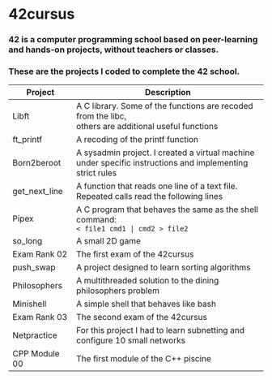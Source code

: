 # 42cursus

<!--[![aconta's 42 stats](https://badge42.vercel.app/api/v2/clbqdjc5500060fksggjr3ti8/stats?cursusId=21&coalitionId=undefined)](https://github.com/JaeSeoKim/badge42)-->

### 42 is a computer programming school based on peer-learning and hands-on projects, without teachers or classes.<br>
### These are the projects I coded to complete the 42 school.

| Project  | Description  |
|----------|--------------|
| Libft | A C library. Some of the functions are recoded from the libc,<br>others are additional useful functions |
| ft_printf | A recoding of the printf function  |
| Born2beroot  | A sysadmin project. I created a virtual machine<br>under specific instructions and implementing strict rules  |
| get_next_line  | A function that reads one line of a text file.<br> Repeated calls read the following lines |
| Pipex|A C program that behaves the same as the shell command: <br>`< file1 cmd1 \| cmd2 > file2` |
| so_long|A small 2D game |
|Exam Rank 02|The first exam of the 42cursus|
|push_swap|A project designed to learn sorting algorithms|
|Philosophers|A multithreaded solution to the dining philosophers problem |
|Minishell|A simple shell that behaves like bash |
|Exam Rank 03|The second exam of the 42cursus|
|Netpractice | For this project I had to learn subnetting and configure 10 small networks |
|CPP Module 00|The first module of the C++ piscine|
